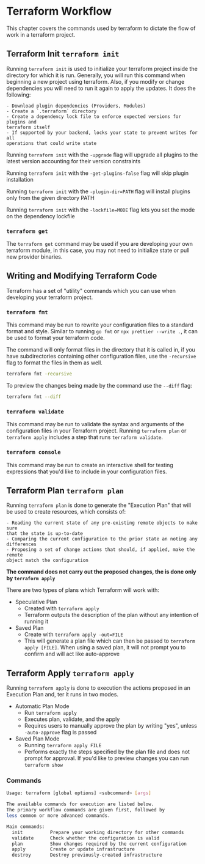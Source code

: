 # Terraform Workflow

This chapter covers the commands used by terraform to dictate the flow of work in
a terraform project.

## Terraform Init `terraform init`

Running `terraform init` is used to initialize your terraform project inside the directory
for which it is run. Generally, you will run this command when beginning a new project
using terraform. Also, if you modify or change dependencies you will need to run it
again to apply the updates. It does the following:

    - Download plugin dependencies (Providers, Modules)
    - Create a `.terraform` directory
    - Create a dependency lock file to enforce expected versions for plugins and
    terraform itself
    - If supported by your backend, locks your state to prevent writes for all
    operations that could write state

Running `terraform init` with the `-upgrade` flag will upgrade all plugins to the
latest version accounting for their version constraints

Running `terraform init` with the `-get-plugins-false` flag will skip plugin installation

Running `terraform init` with the `-plugin-dir=PATH` flag will install plugins only
from the given directory PATH

Running `terraform init` with the `-lockfile=MODE` flag lets you set the mode on
the dependency lockfile

### `terraform get`

The `terraform get` command may be used if you are developing your own terraform module,
in this case, you may not need to initialize state or pull new provider binaries.

## Writing and Modifying Terraform Code

Terraform has a set of "utility" commands which you can use when developing your
terraform project.

### `terraform fmt`

This command may be run to rewrite your configuration files to a standard format
and style. Similar to running `go fmt` or `npx prettier --write .`, it can be used
to format your terraform code.

The command will only format files in the directory that it is called in, if you have
subdirectories containing other configuration files, use the `-recursive` flag to
format the files in them as well.

```bash
terraform fmt -recursive
```

To preview the changes being made by the command use the `--diff` flag:

```bash
terraform fmt --diff
```

### `terraform validate`

This command may be run to validate the syntax and arguments of the configuration files
in your Terraform project. Running `terraform plan` or `terraform apply` includes a
step that runs `terraform validate`.

### `terraform console`

This command may be run to create an interactive shell for testing expressions
that you'd like to include in your configuration files.

## Terraform Plan `terraform plan`

Running `terraform plan` is done to generate the "Execution Plan" that will be used
to create resources, which consists of:

    - Reading the current state of any pre-existing remote objects to make sure
    that the state is up-to-date
    - Comparing the current configuration to the prior state an noting any differences
    - Proposing a set of change actions that should, if applied, make the remote
    object match the configuration

**The command does not carry out the proposed changes, the is done only by `terraform apply`**

There are two types of plans which Terraform will work with:

-   Speculative Plan
    -   Created with `terraform apply`
    -   Terraform outputs the description of the plan without any intention of
        running it
-   Saved Plan
    -   Create with `terraform apply -out=FILE`
    -   This will generate a plan file which can then be passed to `terraform apply [FILE]`.
        When using a saved plan, it will not prompt you to confirm and will act like auto-approve

## Terraform Apply `terraform apply`

Running `terraform apply` is done to execution the actions proposed in an Execution Plan and, ter
it runs in two modes.

-   Automatic Plan Mode
    -   Run `terraform apply`
    -   Executes plan, validate, and the apply
    -   Requires users to manually approve the plan by writing "yes", unless `-auto-approve`
        flag is passed
-   Saved Plan Mode
    -   Running `terraform apply FILE`
    -   Performs exactly the steps specified by the plan file and does not prompt
        for approval. If you'd like to preview changes you can run `terraform show`

### Commands

```bash
Usage: terraform [global options] <subcommand> [args]

The available commands for execution are listed below.
The primary workflow commands are given first, followed by
less common or more advanced commands.

Main commands:
  init          Prepare your working directory for other commands
  validate      Check whether the configuration is valid
  plan          Show changes required by the current configuration
  apply         Create or update infrastructure
  destroy       Destroy previously-created infrastructure
```
